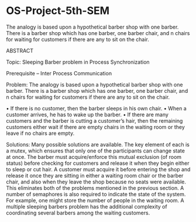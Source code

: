 # OS-Project-5th-SEM
  The analogy is based upon a hypothetical barber shop with one barber. There is a barber shop which has one barber, one barber chair, and n chairs for waiting for customers if there are any to sit on the chair.

ABSTRACT

Topic: Sleeping Barber problem in Process Synchronization

Prerequisite – Inter Process Communication

Problem: The analogy is based upon a hypothetical barber shop with one barber. There is a barber shop which has one barber, one barber chair, and n chairs for waiting for customers if there are any to sit on the chair.


•	If there is no customer, then the barber sleeps in his own chair.
•	When a customer arrives, he has to wake up the barber.
•	If there are many customers and the barber is cutting a customer’s hair, then the remaining customers either wait if there are empty chairs in the waiting room or they leave if no chairs are empty.

Solutions:
Many possible solutions are available. The key element of each is a mutex, which ensures that only one of the participants can change state at once. The barber must acquire/enforce this mutual exclusion (of room status) before checking for customers and release it when they begin either to sleep or cut hair. A customer must acquire it before entering the shop and release it once they are sitting in either a waiting room chair or the barber chair, and also when they leave the shop because no seats were available. This eliminates both of the problems mentioned in the previous section. A number of semaphores is also required to indicate the state of the system. For example, one might store the number of people in the waiting room.
A multiple sleeping barbers problem has the additional complexity of coordinating several barbers among the waiting customers.


